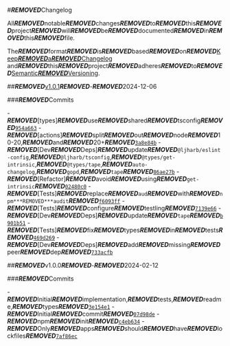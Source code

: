 #***REMOVED***Changelog

All***REMOVED***notable***REMOVED***changes***REMOVED***to***REMOVED***this***REMOVED***project***REMOVED***will***REMOVED***be***REMOVED***documented***REMOVED***in***REMOVED***this***REMOVED***file.

The***REMOVED***format***REMOVED***is***REMOVED***based***REMOVED***on***REMOVED***[Keep***REMOVED***a***REMOVED***Changelog](https://keepachangelog.com/en/1.0.0/)
and***REMOVED***this***REMOVED***project***REMOVED***adheres***REMOVED***to***REMOVED***[Semantic***REMOVED***Versioning](https://semver.org/spec/v2.0.0.html).

##***REMOVED***[v1.0.1](https://github.com/ljharb/es-define-property/compare/v1.0.0...v1.0.1)***REMOVED***-***REMOVED***2024-12-06

###***REMOVED***Commits

-***REMOVED***[types]***REMOVED***use***REMOVED***shared***REMOVED***tsconfig***REMOVED***[`954a663`](https://github.com/ljharb/es-define-property/commit/954a66360326e508a0e5daa4b07493d58f5e110e)
-***REMOVED***[actions]***REMOVED***split***REMOVED***out***REMOVED***node***REMOVED***10-20,***REMOVED***and***REMOVED***20+***REMOVED***[`3a8e84b`](https://github.com/ljharb/es-define-property/commit/3a8e84b23883f26ff37b3e82ff283834228e18c6)
-***REMOVED***[Dev***REMOVED***Deps]***REMOVED***update***REMOVED***`@ljharb/eslint-config`,***REMOVED***`@ljharb/tsconfig`,***REMOVED***`@types/get-intrinsic`,***REMOVED***`@types/tape`,***REMOVED***`auto-changelog`,***REMOVED***`gopd`,***REMOVED***`tape`***REMOVED***[`86ae27b`](https://github.com/ljharb/es-define-property/commit/86ae27bb8cc857b23885136fad9cbe965ae36612)
-***REMOVED***[Refactor]***REMOVED***avoid***REMOVED***using***REMOVED***`get-intrinsic`***REMOVED***[`02480c0`](https://github.com/ljharb/es-define-property/commit/02480c0353ef6118965282977c3864aff53d98b1)
-***REMOVED***[Tests]***REMOVED***replace***REMOVED***`aud`***REMOVED***with***REMOVED***`npm***REMOVED***audit`***REMOVED***[`f6093ff`](https://github.com/ljharb/es-define-property/commit/f6093ff74ab51c98015c2592cd393bd42478e773)
-***REMOVED***[Tests]***REMOVED***configure***REMOVED***testling***REMOVED***[`7139e66`](https://github.com/ljharb/es-define-property/commit/7139e66959247a56086d9977359caef27c6849e7)
-***REMOVED***[Dev***REMOVED***Deps]***REMOVED***update***REMOVED***`tape`***REMOVED***[`b901b51`](https://github.com/ljharb/es-define-property/commit/b901b511a75e001a40ce1a59fef7d9ffcfc87482)
-***REMOVED***[Tests]***REMOVED***fix***REMOVED***types***REMOVED***in***REMOVED***tests***REMOVED***[`469d269`](https://github.com/ljharb/es-define-property/commit/469d269fd141b1e773ec053a9fa35843493583e0)
-***REMOVED***[Dev***REMOVED***Deps]***REMOVED***add***REMOVED***missing***REMOVED***peer***REMOVED***dep***REMOVED***[`733acfb`](https://github.com/ljharb/es-define-property/commit/733acfb0c4c96edf337e470b89a25a5b3724c352)

##***REMOVED***v1.0.0***REMOVED***-***REMOVED***2024-02-12

###***REMOVED***Commits

-***REMOVED***Initial***REMOVED***implementation,***REMOVED***tests,***REMOVED***readme,***REMOVED***types***REMOVED***[`3e154e1`](https://github.com/ljharb/es-define-property/commit/3e154e11a2fee09127220f5e503bf2c0a31dd480)
-***REMOVED***Initial***REMOVED***commit***REMOVED***[`07d98de`](https://github.com/ljharb/es-define-property/commit/07d98de34a4dc31ff5e83a37c0c3f49e0d85cd50)
-***REMOVED***npm***REMOVED***init***REMOVED***[`c4eb634`](https://github.com/ljharb/es-define-property/commit/c4eb6348b0d3886aac36cef34ad2ee0665ea6f3e)
-***REMOVED***Only***REMOVED***apps***REMOVED***should***REMOVED***have***REMOVED***lockfiles***REMOVED***[`7af86ec`](https://github.com/ljharb/es-define-property/commit/7af86ec1d311ec0b17fdfe616a25f64276903856)
